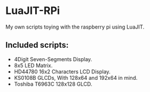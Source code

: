 # LuaJIT-RPi
My own scripts toying with the raspberry pi using LuaJIT.

## Included scripts:
- 4Digit Seven-Segments Display.
- 8x5 LED Matrix.
- HD44780 16x2 Characters LCD Display.
- KS0108B GLCDs, With 128x64 and 192x64 in mind.
- Toshiba T6963C 128x128 GLCD.